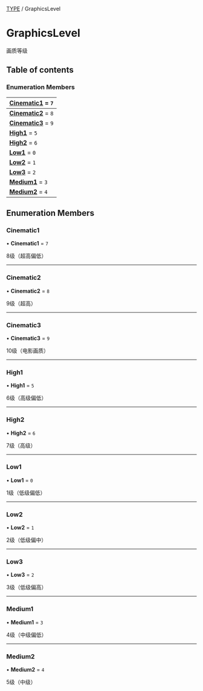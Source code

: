 [TYPE](../groups/Core.TYPE.md) / GraphicsLevel

# GraphicsLevel <Badge type="tip" text="Enumeration" /> <Score text="GraphicsLevel" />

<p class="content-big">

画质等级

</p>

## Table of contents

### Enumeration Members <Score text="Enumeration" /> 
| **[Cinematic1](mw.GraphicsLevel.md#cinematic1)** = ``7``  |
| :----- |
| **[Cinematic2](mw.GraphicsLevel.md#cinematic2)** = ``8`` |
| **[Cinematic3](mw.GraphicsLevel.md#cinematic3)** = ``9`` |
| **[High1](mw.GraphicsLevel.md#high1)** = ``5`` |
| **[High2](mw.GraphicsLevel.md#high2)** = ``6`` |
| **[Low1](mw.GraphicsLevel.md#low1)** = ``0`` |
| **[Low2](mw.GraphicsLevel.md#low2)** = ``1`` |
| **[Low3](mw.GraphicsLevel.md#low3)** = ``2`` |
| **[Medium1](mw.GraphicsLevel.md#medium1)** = ``3`` |
| **[Medium2](mw.GraphicsLevel.md#medium2)** = ``4`` |

## Enumeration Members

### Cinematic1 <Score text="Cinematic" /> 

• **Cinematic1** = ``7``

8级（超高偏低）

___

### Cinematic2 <Score text="Cinematic" /> 

• **Cinematic2** = ``8``

9级（超高）

___

### Cinematic3 <Score text="Cinematic" /> 

• **Cinematic3** = ``9``

10级（电影画质）

___

### High1 <Score text="High" /> 

• **High1** = ``5``

6级（高级偏低）

___

### High2 <Score text="High" /> 

• **High2** = ``6``

7级（高级）

___

### Low1 <Score text="Low" /> 

• **Low1** = ``0``

1级（低级偏低）

___

### Low2 <Score text="Low" /> 

• **Low2** = ``1``

2级（低级偏中）

___

### Low3 <Score text="Low" /> 

• **Low3** = ``2``

3级（低级偏高）

___

### Medium1 <Score text="Medium" /> 

• **Medium1** = ``3``

4级（中级偏低）

___

### Medium2 <Score text="Medium" /> 

• **Medium2** = ``4``

5级（中级）
